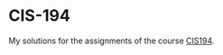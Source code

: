 # CIS-194

My solutions for the assignments of the course [CIS194](http://www.cis.upenn.edu/~cis194/spring13/). 
